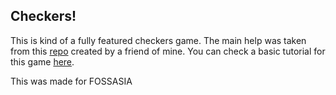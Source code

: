 Checkers!
----------

This is kind of a fully featured checkers game. The main help was taken from this [repo](https://github.com/codethejason/checkers) created by a friend of mine. You can check a basic tutorial for this game [here](http://www.itsyourturn.com/t_helptopic2030.html).

This was made for FOSSASIA